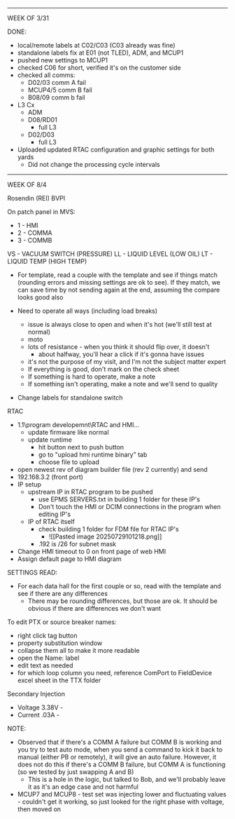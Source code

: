 


---
WEEK OF 3/31

DONE:
- local/remote labels at C02/C03 (C03 already was fine)
- standalone labels fix at E01 (not TLED), ADM, and MCUP1
- pushed new settings to MCUP1
- checked C06 for short, verified it's on the customer side
- checked all comms:
	- D02/03 comm A fail
	- MCUP4/5 comm B fail
	- B08/09 comm b fail
- L3 Cx
	- ADM
	- D08/RD01
		- full L3
	- D02/D03
		- full L3
- Uploaded updated RTAC configuration and graphic settings for both yards
	- Did not change the processing cycle intervals

---
WEEK OF 8/4

Rosendin (REI)
BVPI

On patch panel in MVS:
- 1 - HMI
- 2 - COMMA
- 3 - COMMB

VS - VACUUM SWITCH (PRESSURE)
LL - LIQUID LEVEL (LOW OIL)
LT - LIQUID TEMP (HIGH TEMP)

- For template, read a couple with the template and see if things match (rounding errors and missing settings are ok to see). If they match, we can save time by not sending again at the end, assuming the compare looks good also
- Need to operate all ways (including load breaks)
	- issue is always close to open and when it's hot (we'll still test at normal)
	- moto
	- lots of resistance - when you think it should flip over, it doesn't
		- about halfway, you'll hear a click if it's gonna have issues
	- it's not the purpose of my visit, and I'm not the subject matter expert
	- If everything is good, don't mark on the check sheet
	- If something is hard to operate, make a note
	- If something isn't operating, make a note and we'll send to quality

- Change labels for standalone switch

RTAC
- 1.1\program developemnt\RTAC and HMI\...
	- update firmware like normal
	- update runtime
		- hit button next to push button
		- go to "upload hmi runtime binary" tab
		- choose file to upload
- open newest rev of diagram builder file (rev 2 currently) and send
- 192.168.3.2 (front port)
- IP setup
	- upstream IP in RTAC program to be pushed
		- use EPMS SERVERS.txt in building 1 folder for these IP's
		- Don't touch the HMI or DCIM connections in the program when editing IP's
	- IP of RTAC itself
		- check building 1 folder for FDM file for RTAC IP's
			- ![[Pasted image 20250729101218.png]]
		- .192 is /26 for subnet mask
- Change HMI timeout to 0 on front page of web HMI
- Assign default page to HMI diagram

SETTINGS READ:
- For each data hall for the first couple or so, read with the template and see if there are any differences
	- There may be rounding differences, but those are ok. It should be obvious if there are differences we don't want


To edit PTX or source breaker names:
- right click tag button
- property substitution window
- collapse them all to make it more readable
- open the Name: label
- edit text as needed
- for which loop column you need, reference ComPort to FieldDevice excel sheet in the TTX folder

Secondary Injection
- Voltage 3.38V - 
- Current .03A - 

NOTE:
- Observed that if there's a COMM A failure but COMM B is working and you try to test auto mode, when you send a command to kick it back to manual (either PB or remotely), it will give an auto failure. However, it does not do this if there's a COMM B failure, but COMM A is functioning (so we tested by just swapping A and B)
	- This is a hole in the logic, but talked to Bob, and we'll probably leave it as it's an edge case and not harmful
- MCUP7 and MCUP8 - test set was injecting lower and fluctuating values - couldn't get it working, so just looked for the right phase with voltage, then moved on
